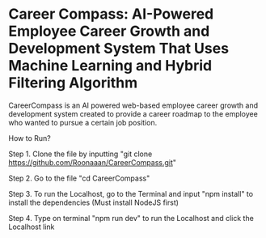 # Career Compass: AI-Powered Employee Career Growth and Development System That Uses Machine Learning and Hybrid Filtering Algorithm

CareerCompass is an AI powered web-based employee career growth and development system created to provide a career roadmap to the employee who wanted to pursue a certain job position.

How to Run?

Step 1. Clone the file by inputting "git clone https://github.com/Roonaaan/CareerCompass.git"

Step 2. Go to the file "cd CareerCompass"

Step 3. To run the Localhost, go to the Terminal and input "npm install" to install the dependencies (Must install NodeJS first)

Step 4. Type on terminal "npm run dev" to run the Localhost and click the Localhost link

